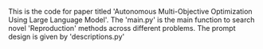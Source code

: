 This is the code for paper titled 'Autonomous Multi-Objective Optimization Using Large Language Model'.
The 'main.py' is the main function to search novel 'Reproduction' methods across different problems.
The prompt design is given by 'descriptions.py'
